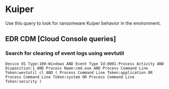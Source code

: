 # Kuiper

Use this query to look for ransomware Kuiper behavior in the environment.

## EDR CDM [Cloud Console queries]

### Search for clearing of event logs using wevtutil

```
Device OS Type:100-Windows AND Event Type Id:8001-Process Activity AND Disposition:1 AND Process Name:cmd.exe AND Process Command Line Token:wevtutil cl AND ( Process Command Line Token:application OR Process Command Line Token:system OR Process Command Line Token:security )
```
